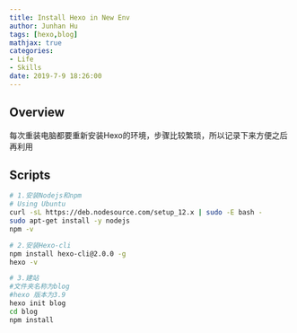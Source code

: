 ```yaml
---
title: Install Hexo in New Env
author: Junhan Hu
tags: [hexo,blog]
mathjax: true
categories:
- Life
- Skills
date: 2019-7-9 18:26:00
---
```


## Overview

每次重装电脑都要重新安装Hexo的环境，步骤比较繁琐，所以记录下来方便之后再利用

<!-- more -->

## Scripts

```bash
# 1.安装Nodejs和npm
# Using Ubuntu
curl -sL https://deb.nodesource.com/setup_12.x | sudo -E bash -
sudo apt-get install -y nodejs
npm -v

# 2.安装Hexo-cli
npm install hexo-cli@2.0.0 -g
hexo -v

# 3.建站
#文件夹名称为blog
#hexo 版本为3.9
hexo init blog
cd blog
npm install

```

